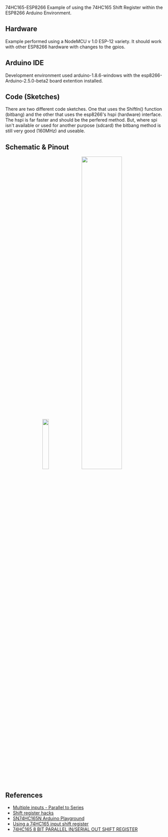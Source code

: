
74HC165-ESP8266
Example of using the 74HC165 Shift Register within the ESP8266 Arduino Environment.

## Hardware
Example performed using a NodeMCU v 1.0 ESP-12 variety. It should work with other ESP8266 hardware with changes to the gpios.

## Arduino IDE
Development environment used arduino-1.8.6-windows with the esp8266-Arduino-2.5.0-beta2 board extention installed.

## Code (Sketches)
There are two different code sketches. One that uses the ShiftIn() function (bitbang) and the other that uses the esp8266's hspi (hardware) interface. The hspi is far faster and should be the perfered method. But, where spi isn't available or used for another purpose (sdcard) the bitbang method is still very good (160MHz) and useable.

## Schematic & Pinout
<div align="center">
<img width="20%" height="20%" src="https://raw.github.com/sfranzyshen/74HC165-ESP8266/master/Pinout.png"><img width="50%" height="50%" src="https://raw.github.com/sfranzyshen/74HC165-ESP8266/master/Schematics.png">
</div>

## References
- [Multiple inputs - Parallel to Series](https://jpralves.net/post/2015/09/08/multiple-inputs-parallel-to-series.html)
- [Shift register hacks](http://www.openmusiclabs.com/learning/digital/input-matrix-scanning/hacks/)
- [SN74HC165N Arduino Playground](http://playground.arduino.cc/Code/ShiftRegSN74HC165N)
- [Using a 74HC165 input shift register](http://www.gammon.com.au/forum/?id=11979)
- [74HC165 8 BIT PARALLEL IN/SERIAL OUT SHIFT REGISTER](https://iamzxlee.wordpress.com/2014/05/13/74hc165-8-bit-parallel-inserial-out-shift-register/)
